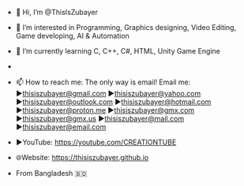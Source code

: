 - 👋 Hi, I’m @ThisIsZubayer
- 👀 I’m interested in Programming, Graphics designing, Video Editing, Game developing, AI & Automation
- 🌱 I’m currently learning C, C++, C#, HTML, Unity Game Engine
- 
- 📫 How to reach me: The only way is email!
                       Email me: 
►thisiszubayer@gmail.com 
►thisiszubayer@yahoo.com 
►thisiszubayer@outlook.com 
►thisiszubayer@hotmail.com 
►thisiszubayer@proton.me 
►thisiszubayer@gmx.com 
►thisiszubayer@gmx.us 
►thisiszubayer@mail.com 
►thisiszubayer@email.com 

- ▶️YouTube: https://youtube.com/CREATIONTUBE
- 🌐Website: https://thisiszubayer.github.io
- From Bangladesh :bangladesh:


